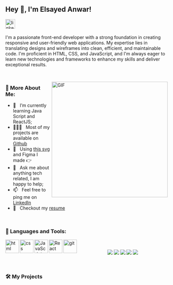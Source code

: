 ## Hey 👋, I'm Elsayed Anwar!
<a href='https://www.linkedin.com/in/rahul-jha98/'><img align='left' alt="linkedin" src="https://raw.githubusercontent.com/rahul-jha98/rahul-jha98/561d474902b59c7429ec22bb73e225696c27b202/assets/linkedin.svg" height='30px'/></a>

<br/>
<br/>

I'm a passionate front-end developer with a strong foundation in creating responsive and user-friendly web applications. My expertise lies in translating designs and wireframes into clean, efficient, and maintainable code. I'm proficient in HTML, CSS, and JavaScript, and I'm always eager to learn new technologies and frameworks to enhance my skills and deliver exceptional results.

<br/>

<img align="right" 
alt="GIF" src="https://media.giphy.com/media/v1.Y2lkPTc5MGI3NjExZDY2N3d3MGJkc3p1eXJ0OWp3bHllZGoxd2o1MTZsNG05dzRlOTA2bSZlcD12MV9naWZzX3NlYXJjaCZjdD1n/elrFAUtV7ZOH7TSPhF/giphy.gif" width="360px"/>
  
### 🧐 More About Me:

- 🌱 &nbsp; I’m currently learning Java Script and ReactJS; 
- 👨🏻‍💻 &nbsp; Most of my projects are available on [Github](https://github.com/rahul-jha98?tab=repositories)
- 🎨 &nbsp; Using [this svg](https://storyset.com/illustration/javascript-frameworks/amico) and Figma I made 👉
- 💬 &nbsp; Ask me about anything tech related, I am happy to help;
- 📫 &nbsp; Feel free to ping me on [LinkedIn](https://www.linkedin.com/in/rahul-jha98/)
- 📝 &nbsp; Checkout my [resume](https://drive.google.com/file/d/1ZpR5pVBTnl_Qybq7GE3MGy1SB1JehVSE/view?usp=sharing)

<br>

### 🔨 Languages and Tools:

<a href="https://www.html.org" target="_blank"><img align="left" alt="html" height ="42px" src="https://raw.githubusercontent.com/rahul-jha98/github_readme_icons/main/language_and_tools/square/html/html.svg"></a>
<a href="https://www.css.org" target="_blank"><img align="left" alt="css" height ="42px" src="https://raw.githubusercontent.com/rahul-jha98/github_readme_icons/main/language_and_tools/square/css/css.svg"></a>
<a href="https://developer.mozilla.org/en-US/docs/Web/JavaScript" target="_blank"> <img align="left" alt="JavaScript" height ="42px"  src="https://raw.githubusercontent.com/rahul-jha98/github_readme_icons/main/language_and_tools/square/javascript/javascript.svg"> </a>
<a href="https://reactjs.org/" target="_blank"> <img align="left" alt="React" height ="42px" src="https://raw.githubusercontent.com/rahul-jha98/github_readme_icons/main/language_and_tools/square/react/react.svg"></a>
<a href="https://git-scm.com/" target="_blank"> <img src="https://raw.githubusercontent.com/rahul-jha98/github_readme_icons/main/language_and_tools/square/git-scm/git-scm.svg" align="left" alt="git" height='42px'/> </a>

<br>

</a>

<p align="center">
  <img src="https://img.shields.io/badge/HTML5-E34F26?style=for-the-badge&logo=html5&logoColor=white"/>
  <img src="https://img.shields.io/badge/CSS3-1572B6?style=for-the-badge&logo=css3&logoColor=white"/>
  <img src="https://img.shields.io/badge/JavaScript-F7DF1E?style=for-the-badge&logo=javascript&logoColor=black"/>
  <img src="https://img.shields.io/badge/React-20232A?style=for-the-badge&logo=react&logoColor=61DAFB"/>
  <img src="https://img.shields.io/badge/Git-F05032?style=for-the-badge&logo=git&logoColor=white"/>
</p>


<br>

### 🛠️ My Projects
<a href="   " target="_blank"> <img src="   " height="68" align="left"> </a>
<a href="   " target="_blank"> <img src="   " height="68" align="left"> </a>
<a href="   " target="_blank"> <img src="   " height="68" align="left"> </a>
<a href="   " target="_blank"> <img src="   " height="68" align="left"> </a>
